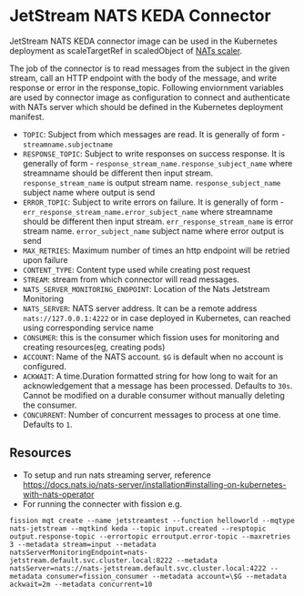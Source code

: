 # JetStream NATS KEDA Connector

JetStream NATS KEDA connector image can be used in the Kubernetes deployment as scaleTargetRef in scaledObject of [NATs scaler](https://keda.sh/docs/2.8/scalers/nats-jetstream/).

The job of the connector is to read messages from the subject in the given stream, call an HTTP endpoint with the body of the message, and write response or error in the response_topic. Following enviornment variables are used by connector image as configuration to connect and authenticate with NATs server which should be defined in the Kubernetes deployment manifest.

- `TOPIC`: Subject from which messages are read. It is generally of form - `streamname.subjectname`
- `RESPONSE_TOPIC`: Subject to write responses on success response.  It is generally of form - `response_stream_name.response_subject_name` where streamname should be different then input stream. `response_stream_name` is output stream name. `response_subject_name` subject name where output is send
- `ERROR_TOPIC`: Subject to write errors on failure.  It is generally of form - `err_response_stream_name.error_subject_name` where streamname should be different then input stream. `err_response_stream_name` is error stream name. `error_subject_name` subject name where error output is send
- `MAX_RETRIES`: Maximum number of times an http endpoint will be retried upon failure
- `CONTENT_TYPE`: Content type used while creating post request
- `STREAM`: stream from which connector will read messages.
- `NATS_SERVER_MONITORING_ENDPOINT`: Location of the Nats Jetstream Monitoring
- `NATS_SERVER`: NATS server address. It can be a remote address `nats://127.0.0.1:4222` or in case deployed in Kubernetes, can reached using corresponding service name
- `CONSUMER`: this is the consumer which fission uses for monitoring and creating resources(eg, creating pods)
- `ACCOUNT`: Name of the NATS account. `$G` is default when no account is configured.
- `ACKWAIT`: A time.Duration formatted string for how long to wait for an acknowledgement that a message has been processed. Defaults to `30s`. Cannot be modified on a durable consumer without manually deleting the consumer.
- `CONCURRENT`: Number of concurrent messages to process at one time. Defaults to `1`.

## Resources

- To setup and run nats streaming server, reference <https://docs.nats.io/nats-server/installation#installing-on-kubernetes-with-nats-operator>
- For running the connecter with fission e.g.

```fission mqt create --name jetstreamtest --function helloworld --mqtype nats-jetstream --mqtkind keda --topic input.created --resptopic output.response-topic --errortopic erroutput.error-topic --maxretries 3 --metadata stream=input --metadata natsServerMonitoringEndpoint=nats-jetstream.default.svc.cluster.local:8222 --metadata natsServer=nats://nats-jetstream.default.svc.cluster.local:4222 --metadata consumer=fission_consumer --metadata account=\$G --metadata ackwait=2m --metadata concurrent=10```
